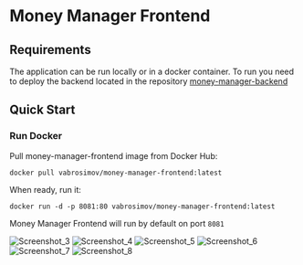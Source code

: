 # Money Manager Frontend

## Requirements
The application can be run locally or in a docker container. To run you need to deploy the backend located in the repository [money-manager-backend](https://github.com/VladimirAbrosimov/money-manager-backend)

## Quick Start

### Run Docker
Pull money-manager-frontend image from Docker Hub:
```
docker pull vabrosimov/money-manager-frontend:latest
```
When ready, run it:
```
docker run -d -p 8081:80 vabrosimov/money-manager-frontend:latest
```
Money Manager Frontend will run by default on port `8081`

![Screenshot_3](https://user-images.githubusercontent.com/30374265/157990055-2b39559e-3f8c-4bd0-bfe0-9a35ee3aa7e8.png)
![Screenshot_4](https://user-images.githubusercontent.com/30374265/157990062-2df9085e-5846-4084-bf89-c7b1ce721800.png)
![Screenshot_5](https://user-images.githubusercontent.com/30374265/157990075-13d60529-57c4-4cbe-835c-5aed69b6823c.png)
![Screenshot_6](https://user-images.githubusercontent.com/30374265/157993986-c8052fd4-01a4-4668-8594-8980875ee80a.png)
![Screenshot_7](https://user-images.githubusercontent.com/30374265/157994010-1a8113e4-f683-43a6-96f6-7ed3354a8e3f.png)
![Screenshot_8](https://user-images.githubusercontent.com/30374265/158075793-1ebb266f-6267-4ae7-9265-7d6b16577c8b.png)
